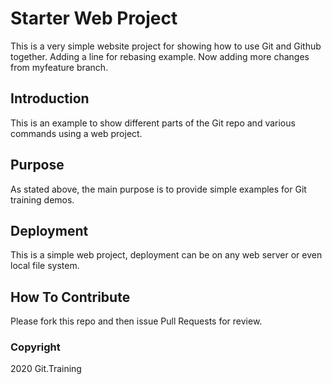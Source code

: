 # Starter Web Project

This is a very simple website project for showing how to use Git and Github together. Adding a line for rebasing example. Now adding more changes from myfeature branch.

## Introduction

This is an example to show different parts of the Git repo and various commands using a web project.

## Purpose

As stated above, the main purpose is to provide simple examples for Git training demos.

## Deployment

This is a simple web project, deployment can be on any web server or even local file system.

## How To Contribute

Please fork this repo and then issue Pull Requests for review.

### Copyright

2020 Git.Training